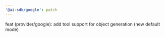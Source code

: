 ```yaml
---
'@ai-sdk/google': patch
---
```


feat (provider/google): add tool support for object generation (new default mode)
